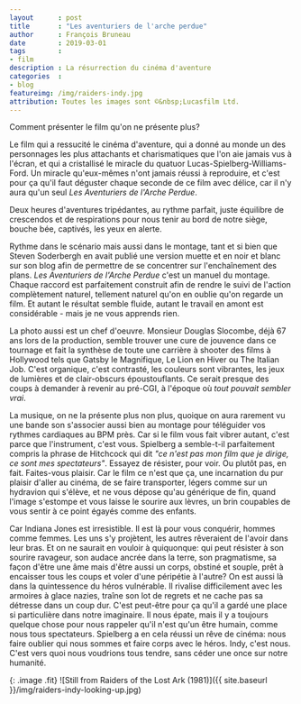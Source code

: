 ```yaml
---
layout      : post
title       : "Les aventuriers de l'arche perdue"
author      : François Bruneau
date        : 2019-03-01
tags        :
- film
description : La résurrection du cinéma d'aventure
categories  :
- blog
featureimg: /img/raiders-indy.jpg
attribution: Toutes les images sont ©&nbsp;Lucasfilm Ltd.
---
```


Comment présenter le film qu'on ne présente plus?

Le film qui a ressucité le cinéma d'aventure, qui a donné au monde un des personnages les plus attachants et charismatiques que l'on aie jamais vus à l'écran, et qui a cristallisé le miracle du quatuor Lucas-Spielberg-Williams-Ford. Un miracle qu'eux-mêmes n'ont jamais réussi à reproduire, et c'est pour ça qu'il faut déguster chaque seconde de ce film avec délice, car il n'y aura qu'un seul *Les Aventuriers de l'Arche Perdue*.

Deux heures d'aventures tripédantes, au rythme parfait, juste équilibre de crescendos et de respirations pour nous tenir au bord de notre siège, bouche bée, captivés, les yeux en alerte.

Rythme dans le scénario mais aussi dans le montage, tant et si bien que Steven Soderbergh en avait publié une version muette et en noir et blanc sur son blog afin de permettre de se concentrer sur l'enchaînement des plans. *Les Aventuriers de l'Arche Perdue* c'est un manuel du montage. Chaque raccord est parfaitement construit afin de rendre le suivi de l'action complètement naturel, tellement naturel qu'on en oublie qu'on regarde un film. Et autant le résultat semble fluide, autant le travail en amont est considérable - mais je ne vous apprends rien.

La photo aussi est un chef d'oeuvre. Monsieur Douglas Slocombe, déjà 67 ans lors de la production, semble trouver une cure de jouvence dans ce tournage et fait la synthèse de toute une carrière à shooter des films à Hollywood tels que Gatsby le Magnifique, Le Lion en Hiver ou The Italian Job. C'est organique, c'est contrasté, les couleurs sont vibrantes, les jeux de lumières et de clair-obscurs époustouflants. Ce serait presque des coups à demander à revenir au pré-CGI, à l'époque où *tout pouvait sembler vrai*.

La musique, on ne la présente plus non plus, quoique on aura rarement vu une bande son s'associer aussi bien au montage pour téléguider vos rythmes cardiaques au BPM près. Car si le film vous fait vibrer autant, c'est parce que l'instrument, c'est vous. Spielberg a semble-t-il parfaitement compris la phrase de Hitchcock qui dit *"ce n'est pas mon film que je dirige, ce sont mes spectateurs"*. Essayez de résister, pour voir. Ou plutôt pas, en fait. Faites-vous plaisir. Car le film ce n'est que ça, une incarnation du pur plaisir d'aller au cinéma, de se faire transporter, légers comme sur un hydravion qui s'élève, et ne vous dépose qu'au générique de fin, quand l'image s'estompe et vous laisse le sourire aux lèvres, un brin coupables de vous sentir à ce point égayés comme des enfants.

Car Indiana Jones est irresistible. Il est là pour vous conquérir, hommes comme femmes. Les uns s'y projètent, les autres rêveraient de l'avoir dans leur bras. Et on ne saurait en vouloir à quiquonque: qui peut résister à son sourire ravageur, son audace ancrée dans la terre, son pragmatisme, sa façon d'être une âme mais d'être aussi un corps, obstiné et souple, prêt à encaisser tous les coups et voler d'une péripétie à l'autre? On est aussi là dans la quintessence du héros vulnérable. Il rivalise difficilement avec les armoires à glace nazies, traîne son lot de regrets et ne cache pas sa détresse dans un coup dur. C'est peut-être pour ça qu'il a gardé une place si particulière dans notre imaginaire. Il nous épate, mais il y a toujours quelque chose pour nous rappeler qu'il n'est qu'un être humain, comme nous tous spectateurs. Spielberg a en cela réussi un rêve de cinéma: nous faire oublier qui nous sommes et faire corps avec le héros. Indy, c'est nous. C'est vers quoi nous voudrions tous tendre, sans céder une once sur notre humanité.

{: .image .fit}
![Still from Raiders of the Lost Ark (1981)]({{ site.baseurl }}/img/raiders-indy-looking-up.jpg)
